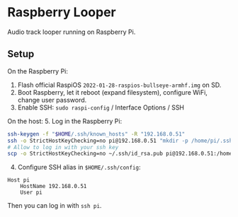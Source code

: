 # Raspberry Looper
Audio track looper running on Raspberry Pi.

## Setup

On the Raspberry Pi:
1. Flash official RaspiOS `2022-01-28-raspios-bullseye-armhf.img` on SD.
2. Boot Raspberry, let it reboot (expand filesystem), configure WiFi, change user password.
3. Enable SSH: `sudo raspi-config` / Interface Options / SSH

On the host:
5. Log in the Raspberry Pi:
```bash
ssh-keygen -f "$HOME/.ssh/known_hosts" -R "192.168.0.51"
ssh -o StrictHostKeyChecking=no pi@192.168.0.51 "mkdir -p /home/pi/.ssh"
# Allow to log in with your ssh key
scp -o StrictHostKeyChecking=no ~/.ssh/id_rsa.pub pi@192.168.0.51:/home/pi/.ssh/authorized_keys
```

4. Configure SSH alias in `$HOME/.ssh/config`:
```
Host pi
	HostName 192.168.0.51
	User pi
```
Then you can log in with `ssh pi`.
